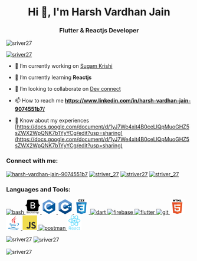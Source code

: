 <h1 align="center">Hi 👋, I'm Harsh Vardhan Jain</h1>
<h3 align="center">Flutter & Reactjs Developer</h3>

<p align="left"> <img src="https://komarev.com/ghpvc/?username=sriver27&label=Profile%20views&color=0e75b6&style=flat" alt="sriver27" /> </p>

<p align="left"> <a href="https://github.com/ryo-ma/github-profile-trophy"><img src="https://github-profile-trophy.vercel.app/?username=sriver27" alt="sriver27" /></a> </p>

- 🔭 I’m currently working on [Sugam Krishi](https://github.com/SayanKabir/Sugam-Krishi)

- 🌱 I’m currently learning **Reactjs**

- 👯 I’m looking to collaborate on [Dev connect](https://github.com/Sriver27/FlutterDev/tree/main/dev_connect)

- 📫 How to reach me **https://www.linkedin.com/in/harsh-vardhan-jain-9074551b7/**

- 📄 Know about my experiences [https://docs.google.com/document/d/1yJ7We4xit4B0ceLlQpMuoGHZ5sZWX2WpQNK7b1YyYCg/edit?usp=sharing](https://docs.google.com/document/d/1yJ7We4xit4B0ceLlQpMuoGHZ5sZWX2WpQNK7b1YyYCg/edit?usp=sharing)

<h3 align="left">Connect with me:</h3>
<p align="left">
<a href="https://linkedin.com/in/harsh-vardhan-jain-9074551b7" target="blank"><img align="center" src="https://raw.githubusercontent.com/rahuldkjain/github-profile-readme-generator/master/src/images/icons/Social/linked-in-alt.svg" alt="harsh-vardhan-jain-9074551b7" height="30" width="40" /></a>
<a href="https://instagram.com/striver_27" target="blank"><img align="center" src="https://raw.githubusercontent.com/rahuldkjain/github-profile-readme-generator/master/src/images/icons/Social/instagram.svg" alt="striver_27" height="30" width="40" /></a>
<a href="https://www.leetcode.com/striver27" target="blank"><img align="center" src="https://raw.githubusercontent.com/rahuldkjain/github-profile-readme-generator/master/src/images/icons/Social/leet-code.svg" alt="striver27" height="30" width="40" /></a>
<a href="https://auth.geeksforgeeks.org/user/striver_27" target="blank"><img align="center" src="https://raw.githubusercontent.com/rahuldkjain/github-profile-readme-generator/master/src/images/icons/Social/geeks-for-geeks.svg" alt="striver_27" height="30" width="40" /></a>
</p>

<h3 align="left">Languages and Tools:</h3>
<p align="left"> <a href="https://www.gnu.org/software/bash/" target="_blank" rel="noreferrer"> <img src="https://www.vectorlogo.zone/logos/gnu_bash/gnu_bash-icon.svg" alt="bash" width="40" height="40"/> </a> <a href="https://getbootstrap.com" target="_blank" rel="noreferrer"> <img src="https://raw.githubusercontent.com/devicons/devicon/master/icons/bootstrap/bootstrap-plain-wordmark.svg" alt="bootstrap" width="40" height="40"/> </a> <a href="https://www.cprogramming.com/" target="_blank" rel="noreferrer"> <img src="https://raw.githubusercontent.com/devicons/devicon/master/icons/c/c-original.svg" alt="c" width="40" height="40"/> </a> <a href="https://www.w3schools.com/cpp/" target="_blank" rel="noreferrer"> <img src="https://raw.githubusercontent.com/devicons/devicon/master/icons/cplusplus/cplusplus-original.svg" alt="cplusplus" width="40" height="40"/> </a> <a href="https://www.w3schools.com/css/" target="_blank" rel="noreferrer"> <img src="https://raw.githubusercontent.com/devicons/devicon/master/icons/css3/css3-original-wordmark.svg" alt="css3" width="40" height="40"/> </a> <a href="https://dart.dev" target="_blank" rel="noreferrer"> <img src="https://www.vectorlogo.zone/logos/dartlang/dartlang-icon.svg" alt="dart" width="40" height="40"/> </a> <a href="https://firebase.google.com/" target="_blank" rel="noreferrer"> <img src="https://www.vectorlogo.zone/logos/firebase/firebase-icon.svg" alt="firebase" width="40" height="40"/> </a> <a href="https://flutter.dev" target="_blank" rel="noreferrer"> <img src="https://www.vectorlogo.zone/logos/flutterio/flutterio-icon.svg" alt="flutter" width="40" height="40"/> </a> <a href="https://git-scm.com/" target="_blank" rel="noreferrer"> <img src="https://www.vectorlogo.zone/logos/git-scm/git-scm-icon.svg" alt="git" width="40" height="40"/> </a> <a href="https://www.w3.org/html/" target="_blank" rel="noreferrer"> <img src="https://raw.githubusercontent.com/devicons/devicon/master/icons/html5/html5-original-wordmark.svg" alt="html5" width="40" height="40"/> </a> <a href="https://www.java.com" target="_blank" rel="noreferrer"> <img src="https://raw.githubusercontent.com/devicons/devicon/master/icons/java/java-original.svg" alt="java" width="40" height="40"/> </a> <a href="https://developer.mozilla.org/en-US/docs/Web/JavaScript" target="_blank" rel="noreferrer"> <img src="https://raw.githubusercontent.com/devicons/devicon/master/icons/javascript/javascript-original.svg" alt="javascript" width="40" height="40"/> </a> <a href="https://postman.com" target="_blank" rel="noreferrer"> <img src="https://www.vectorlogo.zone/logos/getpostman/getpostman-icon.svg" alt="postman" width="40" height="40"/> </a> <a href="https://reactjs.org/" target="_blank" rel="noreferrer"> <img src="https://raw.githubusercontent.com/devicons/devicon/master/icons/react/react-original-wordmark.svg" alt="react" width="40" height="40"/> </a> </p>

<p><img align="left" src="https://github-readme-stats.vercel.app/api/top-langs?username=sriver27&show_icons=true&locale=en&layout=compact" alt="sriver27" /></p>

<p>&nbsp;<img align="center" src="https://github-readme-stats.vercel.app/api?username=sriver27&show_icons=true&locale=en" alt="sriver27" /></p>

<p><img align="center" src="https://github-readme-streak-stats.herokuapp.com/?user=sriver27&" alt="sriver27" /></p>
